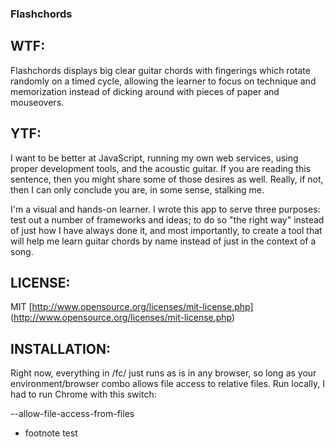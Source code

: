 ###  Flashchords

## WTF:

Flashchords displays big clear guitar chords with fingerings which rotate randomly on a timed cycle, allowing the learner to focus on technique and memorization instead of dicking around with pieces of paper and mouseovers.

## YTF:

I want to be better at JavaScript, running my own web services, using proper development tools, and the acoustic guitar. If you are reading this sentence, then you might share some of those desires as well. Really, if not, then I can only conclude you are, in some sense, stalking me.

I'm a visual and hands-on learner. I wrote this app to serve three purposes: test out a number of frameworks and ideas; to do so "the right way" instead of just how I have always done it, and most importantly, to create a tool that will help me learn guitar chords by name instead of just in the context of a song.

## LICENSE:

MIT [http://www.opensource.org/licenses/mit-license.php] (http://www.opensource.org/licenses/mit-license.php)

## INSTALLATION:

Right now, everything in /fc/ just runs as is in any browser, so long as your environment/browser combo allows file access to relative files. Run locally, I had to run Chrome with this switch:

  --allow-file-access-from-files

* footnote test